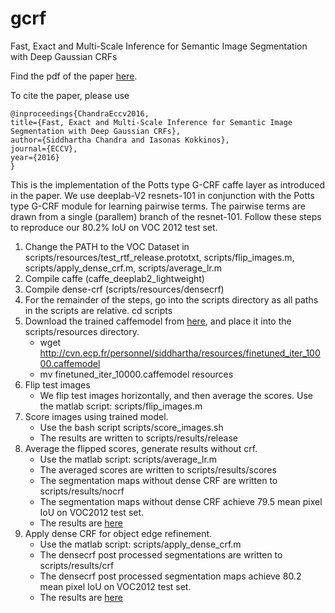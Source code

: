 # gcrf
Fast, Exact and Multi-Scale Inference for Semantic Image Segmentation with Deep Gaussian CRFs

Find the pdf of the paper [here](https://arxiv.org/abs/1603.08358).

To cite the paper, please use 

    @inproceedings{ChandraEccv2016,
    title={Fast, Exact and Multi-Scale Inference for Semantic Image Segmentation with Deep Gaussian CRFs},
    author={Siddhartha Chandra and Iasonas Kokkinos},
    journal={ECCV},
    year={2016}
    }

This is the implementation of the Potts type G-CRF caffe layer as introduced in the paper.
We use deeplab-V2 resnets-101 in conjunction with the Potts type G-CRF module for learning pairwise terms.
The pairwise terms are drawn from a single (parallem) branch of the resnet-101. 
Follow these steps to reproduce our 80.2% IoU on VOC 2012 test set.

1. Change the PATH to the VOC Dataset in scripts/resources/test_rtf_release.prototxt, scripts/flip_images.m, scripts/apply_dense_crf.m, scripts/average_lr.m
2. Compile caffe (caffe_deeplab2_lightweight)
3. Compile dense-crf (scripts/resources/densecrf)
4. For the remainder of the steps, go into the scripts directory as all paths in the scripts are relative.
    cd scripts
5. Download the trained caffemodel from [here](http://cvn.ecp.fr/personnel/siddhartha/resources/finetuned_iter_10000.caffemodel), and place it into the scripts/resources directory.
    * wget http://cvn.ecp.fr/personnel/siddhartha/resources/finetuned_iter_10000.caffemodel
	* mv finetuned_iter_10000.caffemodel resources
6. Flip test images
	* We flip test images horizontally, and then average the scores. Use the matlab script: scripts/flip_images.m
7. Score images using trained model.
	* Use the bash script scripts/score_images.sh
	* The results are written to scripts/results/release
8. Average the flipped scores, generate results without crf.
	* Use the matlab script: scripts/average_lr.m
	* The averaged scores are written to scripts/results/scores
	* The segmentation maps without dense CRF are written to scripts/results/nocrf
	* The segmentation maps without dense CRF achieve 79.5 mean pixel IoU on VOC2012 test set.
	* The results are [here](http://host.robots.ox.ac.uk:8080/anonymous/BWYMCO.html)
9. Apply dense CRF for object edge refinement.
	* Use the matlab script: scripts/apply_dense_crf.m
	* The densecrf post processed segmentations are written to scripts/results/crf
	* The densecrf post processed segmentation maps achieve 80.2 mean pixel IoU on VOC2012 test set.
	* The results are [here](http://host.robots.ox.ac.uk:8080/anonymous/UWGAFB.html)

